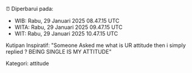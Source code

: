 ⏰ Diperbarui pada:
- WIB: Rabu, 29 Januari 2025 08.47.15 UTC
- WITA: Rabu, 29 Januari 2025 09.47.15 UTC
- WIT: Rabu, 29 Januari 2025 10.47.15 UTC

Kutipan Inspiratif:
"Someone Asked me what is UR attitude then i simply replied ? BEING SINGLE IS MY ATTITUDE"


Kategori: attitude


